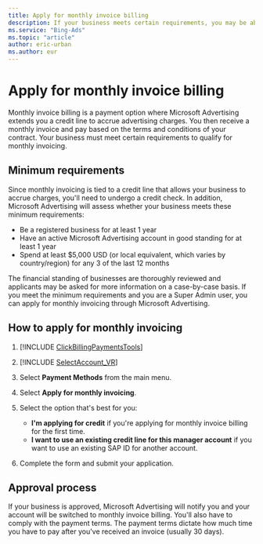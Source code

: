 ```yaml
---
title: Apply for monthly invoice billing
description: If your business meets certain requirements, you may be able to accrue advertising charges through monthly invoice billing.
ms.service: "Bing-Ads"
ms.topic: "article"
author: eric-urban
ms.author: eur
---
```


# Apply for monthly invoice billing

Monthly invoice billing is a payment option where Microsoft Advertising extends you a credit line to accrue advertising charges. You then receive a monthly invoice and pay based on the terms and conditions of your contract. Your business must meet certain requirements to qualify for monthly invoicing.

## Minimum requirements

Since monthly invoicing is tied to a credit line that allows your business to accrue charges, you'll need to undergo a credit check. In addition, Microsoft Advertising will assess whether your business meets these minimum requirements:

- Be a registered business for at least 1 year
- Have an active Microsoft Advertising account in good standing for at least 1 year
- Spend at least $5,000 USD (or local equivalent, which varies by country/region) for any 3 of the last 12 months

The financial standing of businesses are thoroughly reviewed and applicants may be asked for more information on a case-by-case basis. If you meet the minimum requirements and you are a Super Admin user, you can apply for monthly invoicing through Microsoft Advertising.

## How to apply for monthly invoicing

1. [!INCLUDE [ClickBillingPaymentsTools](./includes/ClickBillingPaymentsTools.md)]
1. [!INCLUDE [SelectAccount_VR](./includes/SelectAccount_VR.md)]
1. Select **Payment Methods** from the main menu.
1. Select **Apply for monthly invoicing**.
1. Select the option that's best for you:
   - **I'm applying for credit**  if you're applying for monthly invoice billing for the first time.
   - **I want to use an existing credit line for this manager account**  if you want to use an existing SAP ID for another account.

1. Complete the form and submit your application.

## Approval process

If your business is approved, Microsoft Advertising will notify you and your account will be switched to monthly invoice billing. You'll also have to comply with the payment terms. The payment terms dictate how much time you have to pay after you've received an invoice (usually 30 days).


